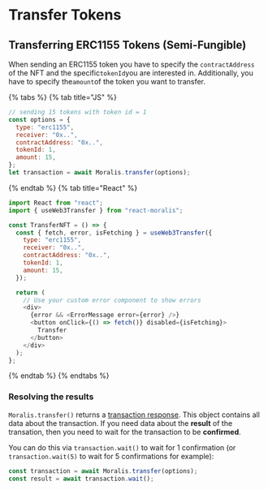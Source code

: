 # Transfer Tokens

## Transferring ERC1155 Tokens (Semi-Fungible)

When sending an ERC1155 token you have to specify the `contractAddress `of the NFT and the specific`tokenId`you are interested in. Additionally, you have to specify the`amount`of the token you want to transfer.

{% tabs %}
{% tab title="JS" %}

```javascript
// sending 15 tokens with token id = 1
const options = {
  type: "erc1155",
  receiver: "0x..",
  contractAddress: "0x..",
  tokenId: 1,
  amount: 15,
};
let transaction = await Moralis.transfer(options);
```

{% endtab %}
{% tab title="React" %}

```javascript
import React from "react";
import { useWeb3Transfer } from "react-moralis";

const TransferNFT = () => {
  const { fetch, error, isFetching } = useWeb3Transfer({
    type: "erc1155",
    receiver: "0x..",
    contractAddress: "0x..",
    tokenId: 1,
    amount: 15,
  });

  return (
    // Use your custom error component to show errors
    <div>
      {error && <ErrorMessage error={error} />}
      <button onClick={() => fetch()} disabled={isFetching}>
        Transfer
      </button>
    </div>
  );
};
```

{% endtab %}
{% endtabs %}

### Resolving the results

`Moralis.transfer()` returns a [transaction response](https://docs.ethers.io/v5/api/providers/types/#providers-TransactionResponse). This object contains all data about the transaction. If you need data about the **result** of the transation, then you need to wait for the transaction to be **confirmed**.

You can do this via `transaction.wait()` to wait for 1 confirmation (or `transaction.wait(5)` to wait for 5 confirmations for example):

```javascript
const transaction = await Moralis.transfer(options);
const result = await transaction.wait();
```